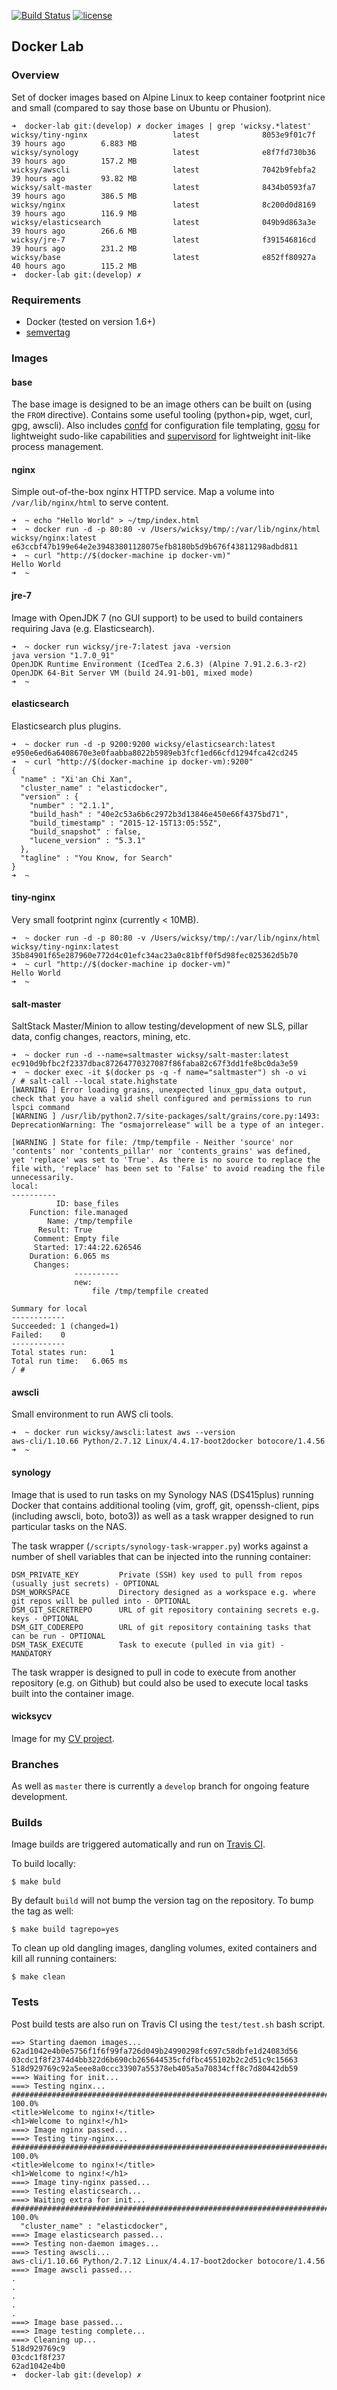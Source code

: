 [![Build Status](https://travis-ci.org/wicksy/docker-lab.svg?branch=master)](https://travis-ci.org/wicksy/docker-lab) [![license](https://img.shields.io/badge/License-MIT-blue.svg?maxAge=2592000)](https://github.com/wicksy/docker-lab/blob/master/LICENSE.md)</br>

## Docker Lab

### Overview
Set of docker images based on Alpine Linux to keep container footprint nice and small (compared to say those base on Ubuntu
or Phusion).

```
➜  docker-lab git:(develop) ✗ docker images | grep 'wicksy.*latest'
wicksy/tiny-nginx                   latest              8053e9f01c7f        39 hours ago        6.883 MB
wicksy/synology                     latest              e8f7fd730b36        39 hours ago        157.2 MB
wicksy/awscli                       latest              7042b9febfa2        39 hours ago        93.82 MB
wicksy/salt-master                  latest              8434b0593fa7        39 hours ago        386.5 MB
wicksy/nginx                        latest              8c200d0d8169        39 hours ago        116.9 MB
wicksy/elasticsearch                latest              049b9d863a3e        39 hours ago        266.6 MB
wicksy/jre-7                        latest              f391546816cd        39 hours ago        231.2 MB
wicksy/base                         latest              e852ff80927a        40 hours ago        115.2 MB
➜  docker-lab git:(develop) ✗
```

### Requirements

* Docker (tested on version 1.6+)
* [semvertag](https://github.com/wicksy/semvertag)

### Images

#### base

The base image is designed to be an image others can be built on (using the `FROM` directive). Contains some useful
tooling (python+pip, wget, curl, gpg, awscli). Also includes [confd](https://github.com/kelseyhightower/confd) for configuration
file templating, [gosu](https://github.com/tianon/gosu/) for lightweight sudo-like capabilities and [supervisord](http://supervisord.org/)
for lightweight init-like process management.

#### nginx

Simple out-of-the-box nginx HTTPD service. Map a volume into `/var/lib/nginx/html` to serve content.

```
➜  ~ echo "Hello World" > ~/tmp/index.html
➜  ~ docker run -d -p 80:80 -v /Users/wicksy/tmp/:/var/lib/nginx/html wicksy/nginx:latest
e63ccbf47b199e64e2e39483801128075efb8180b5d9b676f43811298adbd811
➜  ~ curl "http://$(docker-machine ip docker-vm)"
Hello World
➜  ~
```

#### jre-7

Image with OpenJDK 7 (no GUI support) to be used to build containers requiring Java (e.g. Elasticsearch).

```
➜  ~ docker run wicksy/jre-7:latest java -version
java version "1.7.0_91"
OpenJDK Runtime Environment (IcedTea 2.6.3) (Alpine 7.91.2.6.3-r2)
OpenJDK 64-Bit Server VM (build 24.91-b01, mixed mode)
➜  ~
```

#### elasticsearch

Elasticsearch plus plugins.

```
➜  ~ docker run -d -p 9200:9200 wicksy/elasticsearch:latest
e950e6ed6a6408670e3e0faabba8022b5989eb3fcf1ed66cfd1294fca42cd245
➜  ~ curl "http://$(docker-machine ip docker-vm):9200"
{
  "name" : "Xi'an Chi Xan",
  "cluster_name" : "elasticdocker",
  "version" : {
    "number" : "2.1.1",
    "build_hash" : "40e2c53a6b6c2972b3d13846e450e66f4375bd71",
    "build_timestamp" : "2015-12-15T13:05:55Z",
    "build_snapshot" : false,
    "lucene_version" : "5.3.1"
  },
  "tagline" : "You Know, for Search"
}
➜  ~
```

#### tiny-nginx

Very small footprint nginx (currently < 10MB).

```
➜  ~ docker run -d -p 80:80 -v /Users/wicksy/tmp/:/var/lib/nginx/html wicksy/tiny-nginx:latest
35b84901f65e287960e772d4c01efc34ac23a0c81bff0f5d98fec025362d5b70
➜  ~ curl "http://$(docker-machine ip docker-vm)"
Hello World
➜  ~
```

#### salt-master

SaltStack Master/Minion to allow testing/development of new SLS, pillar data, config changes, reactors, mining, etc.

```
➜  ~ docker run -d --name=saltmaster wicksy/salt-master:latest
ec910d9bfbc2f2337dbac87264770327087f86faba82c67f3dd1fe8bc0da3e59
➜  ~ docker exec -it $(docker ps -q -f name="saltmaster") sh -o vi
/ # salt-call --local state.highstate
[WARNING ] Error loading grains, unexpected linux_gpu_data output, check that you have a valid shell configured and permissions to run lspci command
[WARNING ] /usr/lib/python2.7/site-packages/salt/grains/core.py:1493: DeprecationWarning: The "osmajorrelease" will be a type of an integer.

[WARNING ] State for file: /tmp/tempfile - Neither 'source' nor 'contents' nor 'contents_pillar' nor 'contents_grains' was defined, yet 'replace' was set to 'True'. As there is no source to replace the file with, 'replace' has been set to 'False' to avoid reading the file unnecessarily.
local:
----------
          ID: base_files
    Function: file.managed
        Name: /tmp/tempfile
      Result: True
     Comment: Empty file
     Started: 17:44:22.626546
    Duration: 6.065 ms
     Changes:
              ----------
              new:
                  file /tmp/tempfile created

Summary for local
------------
Succeeded: 1 (changed=1)
Failed:    0
------------
Total states run:     1
Total run time:   6.065 ms
/ #
```

#### awscli

Small environment to run AWS cli tools.

```
➜  ~ docker run wicksy/awscli:latest aws --version
aws-cli/1.10.66 Python/2.7.12 Linux/4.4.17-boot2docker botocore/1.4.56
➜  ~
```

#### synology

Image that is used to run tasks on my Synology NAS (DS415plus) running Docker that contains additional tooling
(vim, groff, git, openssh-client, pips (including awscli, boto, boto3)) as well as a task wrapper designed
to run particular tasks on the NAS.

The task wrapper (`/scripts/synology-task-wrapper.py`) works against a number of shell variables that can be
injected into the running container:

```
DSM_PRIVATE_KEY         Private (SSH) key used to pull from repos (usually just secrets) - OPTIONAL
DSM_WORKSPACE           Directory designed as a workspace e.g. where git repos will be pulled into - OPTIONAL
DSM_GIT_SECRETREPO      URL of git repository containing secrets e.g. keys - OPTIONAL
DSM_GIT_CODEREPO        URL of git repository containing tasks that can be run - OPTIONAL
DSM_TASK_EXECUTE        Task to execute (pulled in via git) - MANDATORY
```

The task wrapper is designed to pull in code to execute from another repository (e.g. on Github) but could also
be used to execute local tasks built into the container image.

#### wicksycv

Image for my [CV project](https://github.com/wicksy/CV).

### Branches

As well as `master` there is currently a `develop` branch for ongoing feature development.

### Builds

Image builds are triggered automatically and run on [Travis CI](https://travis-ci.org/wicksy/docker-lab/builds).

To build locally:

```
$ make buld
```

By default `build` will not bump the version tag on the repository. To bump the tag as well:

```
$ make build tagrepo=yes
```

To clean up old dangling images, dangling volumes, exited containers and kill all running containers:

```
$ make clean
```

### Tests

Post build tests are also run on Travis CI using the `test/test.sh` bash script.

```
==> Starting daemon images...
62ad1042e4b0e5756f1f6f99fa726d049b24990298fc697c58dbfe1d24083d56
03cdc1f8f2374d4bb322d6b690cb265644535cfdfbc455102b2c2d51c9c15663
518d929769c92a5eee8a0ccc33907a55378eb405a5a70834cff8c7d80442db59
===> Waiting for init...
===> Testing nginx...
######################################################################## 100.0%
<title>Welcome to nginx!</title>
<h1>Welcome to nginx!</h1>
===> Image nginx passed...
===> Testing tiny-nginx...
######################################################################## 100.0%
<title>Welcome to nginx!</title>
<h1>Welcome to nginx!</h1>
===> Image tiny-nginx passed...
===> Testing elasticsearch...
===> Waiting extra for init...
######################################################################## 100.0%
  "cluster_name" : "elasticdocker",
===> Image elasticsearch passed...
===> Testing non-daemon images...
===> Testing awscli...
aws-cli/1.10.66 Python/2.7.12 Linux/4.4.17-boot2docker botocore/1.4.56
===> Image awscli passed...
.
.
.
.
.
===> Image base passed...
===> Image testing complete...
===> Cleaning up...
518d929769c9
03cdc1f8f237
62ad1042e4b0
➜  docker-lab git:(develop) ✗
```

